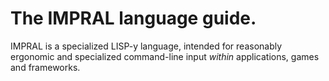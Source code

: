 # The IMPRAL language guide.

IMPRAL is a specialized LISP-y language, intended for reasonably ergonomic and specialized command-line input *within* applications, games and frameworks.

